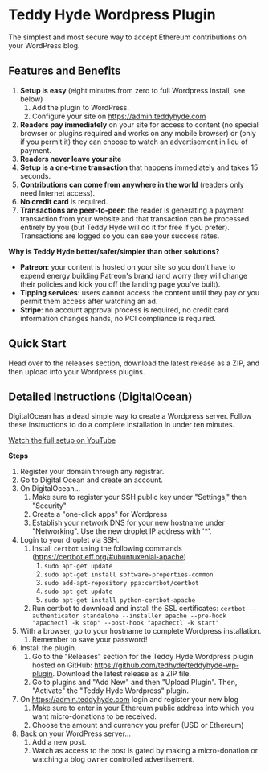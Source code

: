 # Teddy Hyde Wordpress Plugin

The simplest and most secure way to accept Ethereum contributions on your WordPress blog. 

## Features and Benefits

1. **Setup is easy** (eight minutes from zero to full Wordpress install, see below) 
    1. Add the plugin to WordPress.
    2. Configure your site on https://admin.teddyhyde.com
3. **Readers pay immediately** on your site for access to content (no special browser or plugins required and works on any mobile browser) or (only if you permit it) they can choose to watch an advertisement in lieu of payment. 
3. **Readers never leave your site**
3. **Setup is a one-time transaction** that happens immediately and takes 15 seconds.
3. **Contributions can come from anywhere in the world** (readers only need Internet access).
3. **No credit card** is required.
3. **Transactions are peer-to-peer**: the reader is generating a payment transaction from your website and that transaction can be processed entirely by you (but Teddy Hyde will do it for free if you prefer). Transactions are logged so you can see your success rates.

**Why is Teddy Hyde better/safer/simpler than other solutions?**

* **Patreon**: your content is hosted on your site so you don't have to expend energy building Patreon's brand (and worry they will change their policies and kick you off the landing page you've built).
* **Tipping services**: users cannot access the content until they pay or you permit them access after watching an ad.
* **Stripe**: no account approval process is required, no credit card information changes hands, no PCI compliance is required.

## Quick Start

Head over to the releases section, download the latest release as a ZIP, and then upload into your Wordpress plugins.

## Detailed Instructions (DigitalOcean)

DigitalOcean has a dead simple way to create a Wordpress server. Follow these instructions to do a complete installation in under ten minutes.

[Watch the full setup on YouTube](https://youtu.be/0LNZajf3fr0)

**Steps**
1. Register your domain through any registrar.
1. Go to Digital Ocean and create an account.
1. On DigitalOcean...
   1. Make sure to register your SSH public key under "Settings," then "Security"
   1. Create a "one-click apps" for Wordpress
   1. Establish your network DNS for your new hostname under "Networking". Use the new droplet IP address with '*'.
1. Login to your droplet via SSH.
   1. Install `certbot` using the following commands (https://certbot.eff.org/#ubuntuxenial-apache)
      1. `sudo apt-get update`
      1. `sudo apt-get install software-properties-common`
      1. `sudo add-apt-repository ppa:certbot/certbot`
      1. `sudo apt-get update`
      1. `sudo apt-get install python-certbot-apache`
   1. Run certbot to download and install the SSL certificates: `certbot --authenticator standalone --installer apache --pre-hook "apachectl -k stop" --post-hook "apachectl -k start"`
1. With a browser, go to your hostname to complete Wordpress installation.
   1. Remember to save your password!
1. Install the plugin.
   1. Go to the "Releases" section for the Teddy Hyde Wordpress plugin hosted on GitHub: https://github.com/tedhyde/teddyhyde-wp-plugin. Download the latest release as a ZIP file.
   1. Go to plugins and "Add New" and then "Upload Plugin". Then, "Activate" the "Teddy Hyde Wordpress" plugin.
1. On https://admin.teddyhyde.com login and register your new blog 
   1. Make sure to enter in your Ethereum public address into which you want micro-donations to be received.
   1. Choose the amount and currency you prefer (USD or Ethereum)
1. Back on your WordPress server...
   1. Add a new post.
   1. Watch as access to the post is gated by making a micro-donation or watching a blog owner controlled advertisement.
  

